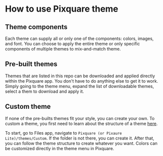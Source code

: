 # How to use Pixquare theme

## Theme components
Each theme can supply all or only one of the components: colors, images, and font. You can choose to apply the entire theme or only specific components of multiple themes to mix-and-match theme.

## Pre-built themes
Themes that are listed in this repo can be downloaded and applied directly within the Pixquare app. You don't have to do anything else to get it to work. Simply going to the theme menu, expand the list of downloadable themes, select a them to download and apply it.

## Custom theme
If none of the pre-builts themes fit your style, you can create your own. To custom a theme, you first need to learn about the structure of a theme [here](./theme_structure.md).

To start, go to Files app, navigate to `Pixquare (or Pixaure Lite)/themes/Custom`. If the folder is not there, you can create it. After that, you can follow the theme structure to create whatever you want. Colors can be customized directly in the theme menu in Pixquare.

